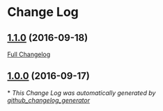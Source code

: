 # Change Log

## [1.1.0](https://github.com/QzSG/bluemix-ghost-cloudinary/tree/1.1.0) (2016-09-18)
[Full Changelog](https://github.com/QzSG/bluemix-ghost-cloudinary/compare/1.0.0...1.1.0)

## [1.0.0](https://github.com/QzSG/bluemix-ghost-cloudinary/tree/1.0.0) (2016-09-17)


\* *This Change Log was automatically generated by [github_changelog_generator](https://github.com/skywinder/Github-Changelog-Generator)*